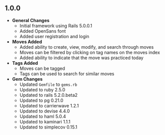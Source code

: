 ## 1.0.0

- **General Changes**
  - Initial framework using Rails 5.0.0.1
  - Added OpenSans font
  - Added user registration and login
- **Moves Added**
  - Added ability to create, view, modify, and search through moves
  - Moves can be filtered by clicking on tag names on the moves index
  - Added ability to indicate that the move was practiced today
- **Tags Added**
  - Moves can be tagged
  - Tags can be used to search for similar moves
- **Gem Changes**
  - Updated `Gemfile` to `gems.rb`
  - Updated to ruby 2.5.0
  - Updated to rails 5.2.0.beta2
  - Updated to pg 0.21.0
  - Updated to carrierwave 1.2.1
  - Updated to devise 4.4.0
  - Updated to haml 5.0.4
  - Updated to kaminari 1.1.1
  - Updated to simplecov 0.15.1
